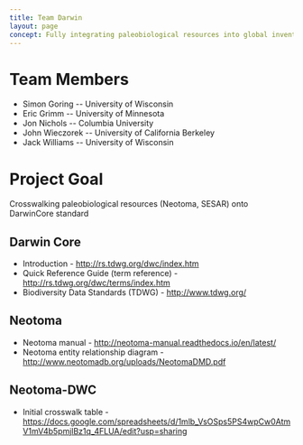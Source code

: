 ```yaml
---
title: Team Darwin
layout: page
concept: Fully integrating paleobiological resources into global inventories of earth's biodiversity, past and present. Also, being awesome.
---
```


# Team Members

  * Simon Goring -- University of Wisconsin
  * Eric Grimm -- University of Minnesota
  * Jon Nichols -- Columbia University
  * John Wieczorek -- University of California Berkeley
  * Jack Williams -- University of Wisconsin
  
# Project Goal

Crosswalking paleobiological resources (Neotoma, SESAR) onto DarwinCore standard

## Darwin Core
* Introduction - <a>http://rs.tdwg.org/dwc/index.htm</a>
* Quick Reference Guide (term reference) - <a>http://rs.tdwg.org/dwc/terms/index.htm</a>
* Biodiversity Data Standards (TDWG) - <a>http://www.tdwg.org/</a>

## Neotoma
 * Neotoma manual - <a>http://neotoma-manual.readthedocs.io/en/latest/</a>
 * Neotoma entity relationship diagram - <a>http://www.neotomadb.org/uploads/NeotomaDMD.pdf</a>

## Neotoma-DWC 
 * Initial crosswalk table - <a>https://docs.google.com/spreadsheets/d/1mlb_VsOSps5PS4wpCw0AtmV1mV4b5pmjlBz1q_4FLUA/edit?usp=sharing</a>
